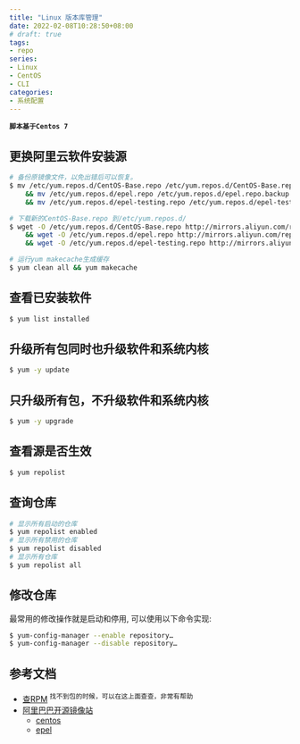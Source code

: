 ```yaml
---
title: "Linux 版本库管理"
date: 2022-02-08T10:28:50+08:00
# draft: true
tags:
- repo
series:
- Linux
- CentOS
- CLI
categories:
- 系统配置
---
```


**`脚本基于Centos 7`**

## 更换阿里云软件安装源

```bash
# 备份原镜像文件，以免出错后可以恢复。
$ mv /etc/yum.repos.d/CentOS-Base.repo /etc/yum.repos.d/CentOS-Base.repo.backup \
    && mv /etc/yum.repos.d/epel.repo /etc/yum.repos.d/epel.repo.backup \
    && mv /etc/yum.repos.d/epel-testing.repo /etc/yum.repos.d/epel-testing.repo.backup

# 下载新的CentOS-Base.repo 到/etc/yum.repos.d/
$ wget -O /etc/yum.repos.d/CentOS-Base.repo http://mirrors.aliyun.com/repo/Centos-7.repo \
    && wget -O /etc/yum.repos.d/epel.repo http://mirrors.aliyun.com/repo/epel-7.repo \
    && wget -O /etc/yum.repos.d/epel-testing.repo http://mirrors.aliyun.com/repo/epel-testing.repo

# 运行yum makecache生成缓存
$ yum clean all && yum makecache
```

## 查看已安装软件

```bash
$ yum list installed
```

## 升级所有包同时也升级软件和系统内核

```bash
$ yum -y update
```

## 只升级所有包，不升级软件和系统内核

```bash
$ yum -y upgrade
```

## 查看源是否生效

```bash
$ yum repolist
```

## 查询仓库

```bash
# 显示所有启动的仓库
$ yum repolist enabled
# 显示所有禁用的仓库
$ yum repolist disabled
# 显示所有仓库
$ yum repolist all
```

## 修改仓库

最常用的修改操作就是启动和停用, 可以使用以下命令实现:

```bash
$ yum-config-manager --enable repository…
$ yum-config-manager --disable repository…
```

##  参考文档

- [查RPM](https://crpm.cn/) <sup>找不到包的时候，可以在这上面查查，非常有帮助</sup>
- [阿里巴巴开源镜像站](https://developer.aliyun.com/mirror/)
    - [centos](https://developer.aliyun.com/mirror/centos)
    - [epel](https://developer.aliyun.com/mirror/epel)